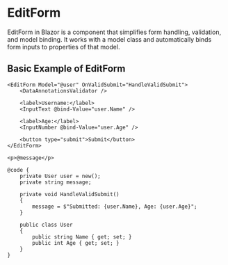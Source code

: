 # EditForm
EditForm in Blazor is a component that simplifies form handling, validation, and model binding. It works with a model class and automatically binds form inputs to properties of that model.
## Basic Example of EditForm
```razor
<EditForm Model="@user" OnValidSubmit="HandleValidSubmit">
    <DataAnnotationsValidator />

    <label>Username:</label>
    <InputText @bind-Value="user.Name" />
    
    <label>Age:</label>
    <InputNumber @bind-Value="user.Age" />

    <button type="submit">Submit</button>
</EditForm>

<p>@message</p>

@code {
    private User user = new();
    private string message;

    private void HandleValidSubmit()
    {
        message = $"Submitted: {user.Name}, Age: {user.Age}";
    }

    public class User
    {
        public string Name { get; set; }
        public int Age { get; set; }
    }
}
```
